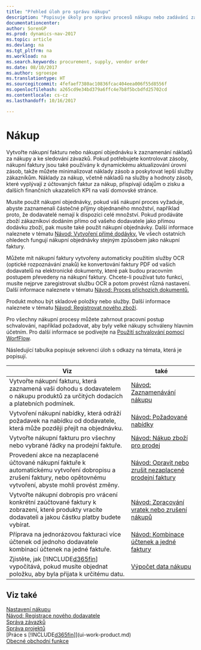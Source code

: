 ```yaml
---
title: "Přehled úloh pro správu nákupu"
description: "Popisuje úkoly pro správu procesů nákupu nebo zadávání zakázek, včetně způsobu jak fungují faktury a nákupní příkazy."
documentationcenter: 
author: SorenGP
ms.prod: dynamics-nav-2017
ms.topic: article
ms.devlang: na
ms.tgt_pltfrm: na
ms.workload: na
ms.search.keywords: procurement, supply, vendor order
ms.date: 08/10/2017
ms.author: sgroespe
ms.translationtype: HT
ms.sourcegitcommit: 4fefaef7380ac10836fcac404eea006f55d8556f
ms.openlocfilehash: a265cd9e34bd379a6ffc4e7b8f5bcbdfd25702cd
ms.contentlocale: cs-cz
ms.lasthandoff: 10/16/2017

---
```

# <a name="purchasing"></a>Nákup
Vytvořte nákupní fakturu nebo nákupní objednávku k zaznamenání nákladů za nákupy a ke sledování závazků. Pokud potřebujete kontrolovat zásoby, nákupní faktury jsou také používány k dynamickému aktualizování úrovní zásob, takže můžete minimalizovat náklady zásob a poskytovat lepší služby zákazníkům. Náklady za nákup, včetně nákladů na služby a hodnoty zásob, které vyplývají z účtovaných faktur za nákup, přispívají údajům o zisku a dalších finančních ukazatelích KPI na vaší domovské stránce.

Musíte použít nákupní objednávky, pokud váš nákupní proces vyžaduje, abyste zaznamenali částečné příjmy objednaného množství, například proto, že dodavatelé nemají k dispozici celé množství. Pokud prodáváte zboží zákazníkovi dodáním přímo od vašeho  dodavatele jako přímou dodávku zboží, pak musíte také použít nákupní objednávky. Další informace naleznete v tématu [Návod: Vytvoření přímé dodávky.](sales-how-drop-shipment.md) Ve všech ostatních ohledech fungují nákupní objednávky stejným způsobem jako nákupní faktury.

Můžete mít nákupní faktury vytvořeny automaticky použitím služby OCR (optické rozpoznávání znaků) ke konvertování faktury PDF od vašich dodavatelů na elektronické dokumenty, které pak budou pracovním postupem převedeny na nákupní faktury. Chcete-li používat tuto funkci, musíte nejprve zaregistrovat službu OCR a potom provést různá nastavení. Další informace naleznete v tématu [Návod: Proces příchozích dokumentů.](across-process-income-documents.md)      

Produkt mohou být skladové položky nebo služby. Další informace naleznete v tématu [Návod: Registrovat nového zboží](inventory-how-register-new-items.md).

Pro všechny nákupní procesy můžete zahrnout pracovní postup schvalování, například požadovat, aby byly velké nákupy schváleny hlavním účetním. Pro další informace se podívejte na [Použití schvalování pomocí WorfFlow](across-how-use-approval-workflows.md).

Následující tabulka popisuje sekvenci úloh s odkazy na témata, která je popisují.

| Viz | také |
| --- | --- |
| Vytvořte nákupní fakturu, která zaznamená vaši dohodu s dodavatelem o nákupu produktů za určitých dodacích a platebních podmínek. |[Návod: Zaznamenávání nákupu](purchasing-how-record-purchases.md) |
|Vytvoření nákupní nabídky, která odráží požadavek na nabídku od dodavatele, která může později přejít na objednávku.|[Návod: Požadované nabídky](purchasing-how-request-quotes.md)|
| Vytvořte nákupní fakturu pro všechny nebo vybrané řádky na prodejní faktuře. |[Návod: Nákup zboží pro prodej](purchasing-how-purchase-products-sale.md) |
| Provedení akce na nezaplacené účtované nákupní faktuře k automatickému vytvoření dobropisu a zrušení faktury, nebo opětovnému vytvoření, abyste mohli provést změny. |[Návod: Opravit nebo zrušit nezaplacené prodejní faktury](purchasing-how-correct-cancel-unpaid-purchase-invoices.md) |
| Vytvořte nákupní dobropis pro vrácení konkrétní zaúčtované faktury k zobrazení, které produkty vracíte dodavateli a jakou částku platby budete vybírat. |[Návod: Zpracování vratek nebo zrušení nákupů](purchasing-how-register-new-vendors.md) |
|Příprava  na jednorázovou fakturaci více účtenek od jednoho dodavatele kombinací účtenek na jedné faktuře.|[Návod: Kombinace účtenek a jedné faktury](purchasing-how-to-combine-receipts.md)|
| Zjistěte, jak [!INCLUDE[d365fin](includes/d365fin_md.md)] vypočítává, pokud musíte objednat položku, aby byla přijata k určitému datu.|[Výpočet data nákupu](purchasing-date-calculation-for-purchases.md)|

## <a name="see-also"></a>Viz také
[Nastavení nákupu](purchasing-setup-purchasing.md)  
[Návod: Registrace nového dodavatele](purchasing-how-register-new-vendors.md)  
[Správa závazků](payables-manage-payables.md)  
[Správa projektů](projects-manage-projects.md)    
[Práce s [!INCLUDE[d365fin](includes/d365fin_md.md)]](ui-work-product.md)  
[Obecné obchodní funkce](ui-across-business-areas.md)

## 


